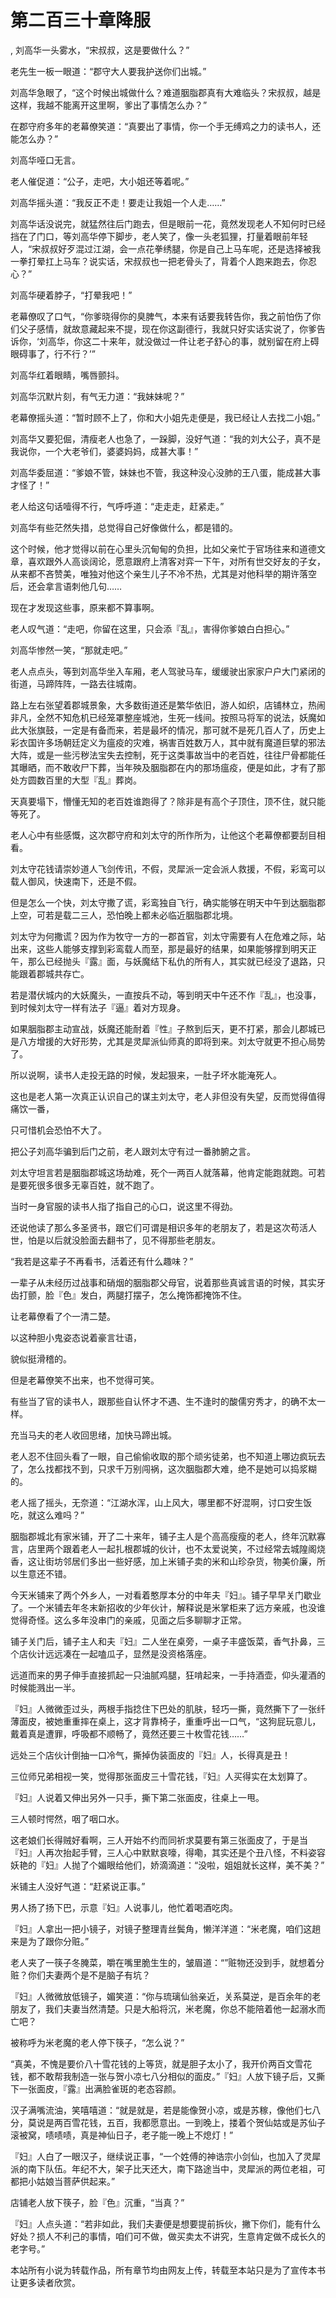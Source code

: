 # 第二百三十章降服
,  刘高华一头雾水，“宋叔叔，这是要做什么？”
   老先生一板一眼道：“郡守大人要我护送你们出城。”
   刘高华急眼了，“这个时候出城做什么？难道胭脂郡真有大难临头？宋叔叔，越是这样，我越不能离开这里啊，爹出了事情怎么办？”
   在郡守府多年的老幕僚笑道：“真要出了事情，你一个手无缚鸡之力的读书人，还能怎么办？”
   刘高华哑口无言。
   老人催促道：“公子，走吧，大小姐还等着呢。”
   刘高华摇头道：“我反正不走！要走让我姐一个人走……”
   刘高华话没说完，就猛然往后门跑去，但是眼前一花，竟然发现老人不知何时已经挡在了门口，等刘高华停下脚步，老人笑了，像一头老狐狸，打量着眼前年轻人，“宋叔叔好歹混过江湖，会一点花拳绣腿，你是自己上马车呢，还是选择被我一拳打晕扛上马车？说实话，宋叔叔也一把老骨头了，背着个人跑来跑去，你忍心？”
   刘高华硬着脖子，“打晕我吧！”
   老幕僚叹了口气，“你爹晓得你的臭脾气，本来有话要我转告你，我之前怕伤了你们父子感情，就故意藏起来不提，现在你这副德行，我就只好实话实说了，你爹告诉你，‘刘高华，你这二十来年，就没做过一件让老子舒心的事，就别留在府上碍眼碍事了，行不行？’”
   刘高华红着眼睛，嘴唇颤抖。
   刘高华沉默片刻，有气无力道：“我妹妹呢？”
   老幕僚摇头道：“暂时顾不上了，你和大小姐先走便是，我已经让人去找二小姐。”
   刘高华又要犯倔，清瘦老人也急了，一跺脚，没好气道：“我的刘大公子，真不是我说你，一个大老爷们，婆婆妈妈，成甚大事！”
   刘高华委屈道：“爹娘不管，妹妹也不管，我这种没心没肺的王八蛋，能成甚大事才怪了！”
   老人给这句话噎得不行，气呼呼道：“走走走，赶紧走。”
   刘高华有些茫然失措，总觉得自己好像做什么，都是错的。
   这个时候，他才觉得以前在心里头沉甸甸的负担，比如父亲忙于官场往来和道德文章，喜欢跟外人高谈阔论，愿意跟府上清客对弈一下午，对所有世交好友的子女，从来都不吝赞美，唯独对他这个亲生儿子不冷不热，尤其是对他科举的期许落空后，还会拿言语刺他几句……
   现在才发现这些事，原来都不算事啊。
   老人叹气道：“走吧，你留在这里，只会添『乱』，害得你爹娘白白担心。”
   刘高华惨然一笑，“那就走吧。”
   老人点点头，等到刘高华坐入车厢，老人驾驶马车，缓缓驶出家家户户大门紧闭的街道，马蹄阵阵，一路去往城南。
   路上左右张望着郡城景象，大多数街道还是繁华依旧，游人如织，店铺林立，热闹非凡，全然不知危机已经笼罩整座城池，生死一线间。按照马将军的说法，妖魔如此大张旗鼓，一定是有备而来，若是最坏的情况，那可就不是死几百人了，历史上彩衣国许多场朝廷定义为瘟疫的灾难，祸害百姓数万人，其中就有魔道巨擘的邪法大阵，或是一些污秽法宝失去控制，死于这类事故当中的老百姓，往往尸骨都能任其曝晒，而不敢收尸下葬，当年殃及胭脂郡在内的那场瘟疫，便是如此，才有了那处方圆数百里的大型『乱』葬岗。
   天真要塌下，懵懂无知的老百姓谁跑得了？除非是有高个子顶住，顶不住，就只能等死了。
   老人心中有些感慨，这次郡守府和刘太守的所作所为，让他这个老幕僚都要刮目相看。
   刘太守花钱请崇妙道人飞剑传讯，不假，灵犀派一定会派人救援，不假，彩鸾可以载人御风，快速南下，还是不假。
   但是怎么一个快，刘太守撒了谎，彩鸾独自飞行，确实能够在明天中午到达胭脂郡上空，可若是载二三人，恐怕晚上都未必临近胭脂郡北境。
   刘太守为何撒谎？因为作为牧守一方的一郡首官，刘太守需要有人在危难之际，站出来，这些人能够支撑到彩鸾载人而至，那是最好的结果，如果能够撑到明天正午，那么已经抛头『露』面，与妖魔结下私仇的所有人，其实就已经没了退路，只能跟着郡城共存亡。
   若是潜伏城内的大妖魔头，一直按兵不动，等到明天中午还不作『乱』，也没事，到时候刘太守一样有法子『逼』着对方现身。
   如果胭脂郡主动宣战，妖魔还能耐着『性』子熬到后天，更不打紧，那会儿郡城已是八方增援的大好形势，尤其是灵犀派仙师真的即将到来。刘太守就更不担心局势了。
   所以说啊，读书人走投无路的时候，发起狠来，一肚子坏水能淹死人。
   这也是老人第一次真正认识自己的谋主刘太守，老人非但没有失望，反而觉得值得痛饮一番，
   只可惜机会恐怕不大了。
   把公子刘高华骗到后门之前，老人跟刘太守有过一番肺腑之言。
   刘太守坦言若是胭脂郡城这场劫难，死个一两百人就落幕，他肯定能跑就跑。可若是要死很多很多无辜百姓，就不跑了。
   当时一身官服的读书人指了指自己的心口，说这里不得劲。
   还说他读了那么多圣贤书，跟它们可谓是相识多年的老朋友了，若是这次苟活人世，怕是以后就没脸面去翻书了，见不得那些老朋友。
   “我若是这辈子不再看书，活着还有什么趣味？”
   一辈子从未经历过战事和硝烟的胭脂郡父母官，说着那些真诚言语的时候，其实牙齿打颤，脸『色』发白，两腿打摆子，怎么掩饰都掩饰不住。
   让老幕僚看了个一清二楚。
   以这种胆小鬼姿态说着豪言壮语，
   貌似挺滑稽的。
   但是老幕僚笑不出来，也不觉得可笑。
   有些当了官的读书人，跟那些自认怀才不遇、生不逢时的酸儒穷秀才，的确不太一样。
   充当马夫的老人收回思绪，加快马蹄出城。
   老人忍不住回头看了一眼，自己偷偷收取的那个顽劣徒弟，也不知道上哪边疯玩去了，怎么找都找不到，只求千万别闯祸，这次胭脂郡大难，绝不是她可以捣浆糊的。
   老人摇了摇头，无奈道：“江湖水浑，山上风大，哪里都不好混啊，讨口安生饭吃，就这么难吗？”
   胭脂郡城北有家米铺，开了二十来年，铺子主人是个高高瘦瘦的老人，终年沉默寡言，店里两个跟着老人一起扎根郡城的伙计，也不太爱说笑，不过经常去城隍阁烧香，这让街坊邻居们多出一些好感，加上米铺子卖的米和山珍杂货，物美价廉，所以生意还不错。
   今天米铺来了两个外乡人，一对看着憨厚本分的中年夫『妇』。铺子早早关门歇业了。一个米铺去年冬末新招收的少年伙计，解释说是米掌柜来了远方亲戚，也没谁觉得奇怪。这么多年没串门的亲戚，见面之后多聊聊才正常。
   铺子关门后，铺子主人和夫『妇』二人坐在桌旁，一桌子丰盛饭菜，香气扑鼻，三个店伙计远远凑在一起嗑瓜子，显然是没资格落座。
   远道而来的男子伸手直接抓起一只油腻鸡腿，狂啃起来，一手持酒壶，仰头灌酒的时候能溅出一半。
   『妇』人微微歪过头，两根手指捻住下巴处的肌肤，轻巧一撕，竟然撕下了一张纤薄面皮，被她重重摔在桌上，这才背靠椅子，重重呼出一口气，“这狗屁玩意儿，戴着真是遭罪，呼吸都不顺畅了，竟然还要三十枚雪花钱……”
   远处三个店伙计倒抽一口冷气，撕掉伪装面皮的『妇』人，长得真是丑！
   三位师兄弟相视一笑，觉得那张面皮三十雪花钱，『妇』人买得实在太划算了。
   『妇』人说着又伸出另外一只手，撕下第二张面皮，往桌上一甩。
   三人顿时愕然，咽了咽口水。
   这老娘们长得贼好看啊，三人开始不约而同祈求莫要有第三张面皮了，于是当『妇』人再次抬起手臂，三人心中默默哀嚎，得嘞，其实还是个丑八怪，不料姿容妖艳的『妇』人抛了个媚眼给他们，娇滴滴道：“没啦，姐姐就长这样，美不美？”
   米铺主人没好气道：“赶紧说正事。”
   男人扬了扬下巴，示意『妇』人说事儿，他忙着喝酒吃肉。
   『妇』人拿出一把小镜子，对镜子整理青丝鬓角，懒洋洋道：“米老魔，咱们这趟来是为了跟你分赃。”
   老人夹了一筷子冬腌菜，嚼在嘴里脆生生的，皱眉道：“”赃物还没到手，就想着分赃？你们夫妻两个是不是脑子有坑？
   『妇』人微微放低镜子，媚笑道：“你与琉璃仙翁亲近，关系莫逆，是百余年的老朋友了，我们夫妻当然清楚。只是大船将沉，米老魔，你总不能陪着他一起溺水而亡吧？
   被称呼为米老魔的老人停下筷子，“怎么说？”
   “真美，不愧是要价八十雪花钱的上等货，就是胆子太小了，我开价两百文雪花钱，都不敢帮我制造一张与贺小凉七八分相似的面皮。”『妇』人放下镜子后，又撕下一张面皮，『露』出满脸雀斑的老态容颜。
   汉子满嘴流油，笑嘻嘻道：“就是就是，若是能像贺小凉，或是苏稼，像他们七八分，莫说是两百雪花钱，五百，我都愿意出。一到晚上，搂着个贺仙姑或是苏仙子滚被窝，啧啧啧，真是神仙日子，老子能一晚上不熄灯！”
   『妇』人白了一眼汉子，继续说正事，“一个姓傅的神诰宗小剑仙，也加入了灵犀派的南下队伍。年纪不大，架子比天还大，南下路途当中，灵犀派的两位老祖，可都把小姑娘当菩萨供起来。”
   店铺老人放下筷子，脸『色』沉重，“当真？”
   『妇』人点头道：“若非如此，我们夫妻便是想要提前拆伙，撇下你们，能有什么好处？损人不利己的事情，咱们可不做，做买卖太不讲究，生意肯定做不成长久的老字号。”
  本站所有小说为转载作品，所有章节均由网友上传，转载至本站只是为了宣传本书让更多读者欣赏。